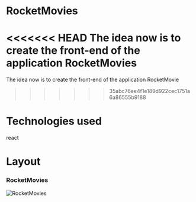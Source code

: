 # RocketMovies
<<<<<<< HEAD
The idea now is to create the front-end of the application RocketMovies
=======
The idea now is to create the front-end of the application RocketMovie
>>>>>>> 35abc76ee4f1e189d922cec1751a6a86555b9188
# Technologies used
react
# Layout
### RocketMovies
![RocketMovies](https://user-images.githubusercontent.com/116130802/235514259-c9614fbe-3cf4-4020-8a7a-7e5826732c14.png)
